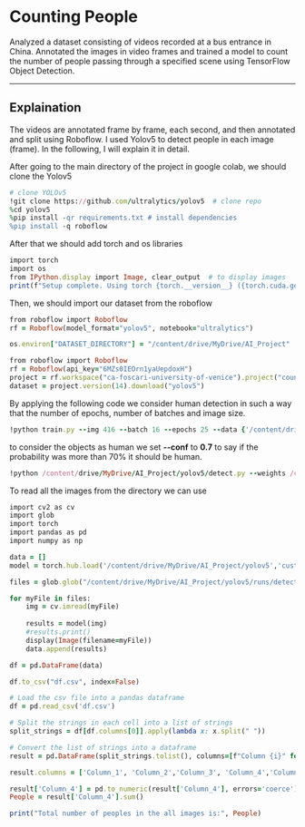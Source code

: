 # Counting People
Analyzed a dataset consisting of videos recorded at a bus entrance in China. Annotated the images in video frames and trained a model to count the number of people passing through a specified scene using TensorFlow Object Detection.

---
## **Explaination**
The videos are annotated frame by frame, each second, and then annotated and split using Roboflow. I used Yolov5 to detect people in each image (frame). In the following, I will explain it in detail.

After going to the main directory of the project in google colab, we should clone the Yolov5
```ruby
# clone YOLOv5
!git clone https://github.com/ultralytics/yolov5  # clone repo
%cd yolov5
%pip install -qr requirements.txt # install dependencies
%pip install -q roboflow
```
After that we should add torch and os libraries
```ruby
import torch
import os
from IPython.display import Image, clear_output  # to display images
print(f"Setup complete. Using torch {torch.__version__} ({torch.cuda.get_device_properties(0).name if torch.cuda.is_available() else 'CPU'})")
```
Then, we should import our dataset from the roboflow
```ruby
from roboflow import Roboflow
rf = Roboflow(model_format="yolov5", notebook="ultralytics")
```
```ruby
os.environ["DATASET_DIRECTORY"] = "/content/drive/MyDrive/AI_Project"
```
```ruby
from roboflow import Roboflow
rf = Roboflow(api_key="6MZs0IEOrn1yaUepdoxH")
project = rf.workspace("ca-foscari-university-of-venice").project("countpeople")
dataset = project.version(14).download("yolov5")
```
By applying the following code we consider human detection in such a way that the number of epochs, number of batches and image size. 
```ruby
!python train.py --img 416 --batch 16 --epochs 25 --data {'/content/drive/MyDrive/AI_Project/CountPeople-14'}/data.yaml --weights yolov5s.pt --cache
```
to consider the objects as human we set **--conf** to **0.7** to say if the probability was more than 70% it should be human. 
```ruby
!python /content/drive/MyDrive/AI_Project/yolov5/detect.py --weights /content/drive/MyDrive/AI_Project/yolov5/runs/train/exp/weights/best.pt --img 416 --conf 0.7 --source {'/content/drive/MyDrive/Pellilo/Main/CountPeople-14'}/test/images
```
To read all the images from the directory we can use
```ruby
import cv2 as cv
import glob
import torch
import pandas as pd
import numpy as np

data = []
model = torch.hub.load('/content/drive/MyDrive/AI_Project/yolov5','custom', path='/content/drive/MyDrive/AI_Project/yolov5/runs/train/exp/weights/best.pt', source='local')

files = glob.glob("/content/drive/MyDrive/AI_Project/yolov5/runs/detect/exp/*.jpg")

for myFile in files:
    img = cv.imread(myFile)
    
    results = model(img)
    #results.print() 
    display(Image(filename=myFile))
    data.append(results)

df = pd.DataFrame(data)
```
```ruby
df.to_csv("df.csv", index=False)
```
```ruby
# Load the csv file into a pandas dataframe
df = pd.read_csv('df.csv')

# Split the strings in each cell into a list of strings
split_strings = df[df.columns[0]].apply(lambda x: x.split(" "))

# Convert the list of strings into a dataframe
result = pd.DataFrame(split_strings.tolist(), columns=[f"Column {i}" for i in range(1, len(max(split_strings, key=len)) + 1)])
```
```ruby
result.columns = ['Column_1', 'Column_2','Column_3', 'Column_4','Column_5', 'Column_6','Column_7', 'Column_8','Column_9', 'Column_10','Column_11', 'Column_12','Column_13', 'Column_14','Column_15', 'Column_16','Column_17', 'Column_18','Column_19']
```
```ruby
result['Column_4'] = pd.to_numeric(result['Column_4'], errors='coerce')
People = result['Column_4'].sum()

print("Total number of peoples in the all images is:", People)
```
